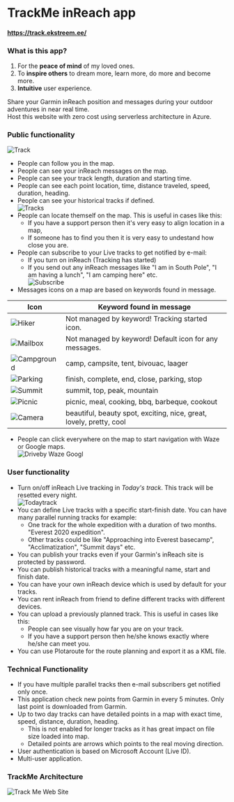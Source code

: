 # TrackMe inReach app
#### https://track.ekstreem.ee/
### What is this app?
1. For the **peace of mind** of my loved ones.
2. To **inspire others** to dream more, learn more, do more and become more.
3. **Intuitive** user experience.

Share your Garmin inReach position and messages during your outdoor adventures in near real time.  
Host this website with zero cost using serverless architecture in Azure.
### Public functionality
![Track](ReadmePictures/track.png)
* People can follow you in the map.
* People can see your inReach messages on the map.
* People can see your track length, duration and starting time.
* People can see each point location, time, distance traveled, speed, duration, heading.
* People can see your historical tracks if defined.  
![Tracks](ReadmePictures/tracks.png)
* People can locate themself on the map. This is useful in cases like this: 
  * If you have a support person then it's very easy to align location in a map,
  * If someone has to find you then it is very easy to undestand how close you are.
* People can subscribe to your Live tracks to get notified by e-mail:
  * If you turn on inReach (Tracking has started)
  * If you send out any inReach messages like "I am in South Pole", "I am having a lunch", "I am camping here" etc.  
![Subscribe](ReadmePictures/subscribe.png)
* Messages icons on a map are based on keywords found in message.  

|Icon|Keyword found in message|
| ---- | ---- |
|![Hiker](ReadmePictures/hiker.png)|Not managed by keyword! Tracking started icon.|
|![Mailbox](ReadmePictures/mailbox.png)|Not managed by keyword! Default icon for any messages.|
|![Campground](ReadmePictures/campground.png)|camp, campsite, tent, bivouac, laager|
|![Parking](ReadmePictures/parking.png)|finish, complete, end, close, parking, stop|
|![Summit](ReadmePictures/summit.png)|summit, top, peak, mountain|
|![Picnic](ReadmePictures/picnic.png)|picnic, meal, cooking, bbq, barbeque, cookout|
|![Camera](ReadmePictures/camera.png)|beautiful, beauty spot, exciting, nice, great, lovely, pretty, cool|
* People can click everywhere on the map to start navigation with Waze or Google maps.  
![Driveby Waze Googl](ReadmePictures/drivebyWazeGoogl.png)
### User functionality
* Turn on/off inReach Live tracking in *Today's track*. This track will be resetted every night.  
![Todaytrack](ReadmePictures/todaytrack.png)
* You can define Live tracks with a specific start-finish date. You can have many parallel running tracks for example:
  * One track for the whole expedition with a duration of two months. "Everest 2020 expedition".
  * Other tracks could be like "Approaching into Everest basecamp", "Acclimatization", "Summit days" etc.
* You can publish your tracks even if your Garmin's inReach site is protected by password.
* You can publish historical tracks with a meaningful name, start and finish date.
* You can have your own inReach device which is used by default for your tracks.
* You can rent inReach from friend to define different tracks with different devices.
* You can upload a previously planned track. This is useful in cases like this:
  * People can see visually how far you are on your track.
  * If you have a support person then he/she knows exactly where he/she can meet you.
* You can use Plotaroute for the route planning and export it as a KML file.
### Technical Functionality
* If you have multiple parallel tracks then e-mail subscribers get notified only once.
* This application check new points from Garmin in every 5 minutes. Only last point is downloaded from Garmin.
* Up to two day tracks can have detailed points in a map with exact time, speed, distance, duration, heading.
  * This is not enabled for longer tracks as it has great impact on file size loaded into map.
  * Detailed points are arrows which points to the real moving direction.
* User authentication is based on Microsoft Account (Live ID).
* Multi-user application. 

### TrackMe Architecture
![Track Me Web Site](ReadmePictures/TrackMeArchitecture.png)



